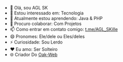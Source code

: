 - 👋 Olá, sou AGL SK
- 👀 Estou interessado em: Tecnologia
- 🌱 Atualmente estou aprendendo: Java & PHP
- 💞️ Procuro colaborar: Com Projetos
- 📫 Como entrar em contato comigo: [t.me/AGL_SKille](https://t.me/AGL_SKille)
- 😄 Pronomes: Ele/dele ou Eles/deles
- ⚡ Curiosidade: Sou Lerdo
- ❤ Eu amo: Ser Solteiro
- 🌐 Criador Do [Oak-Web](https://github.com/aglsk/Oak-Web)
